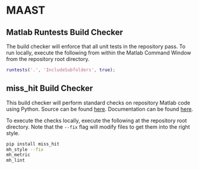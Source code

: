 # MAAST

## Matlab Runtests Build Checker
The build checker will enforce that all unit tests in the repository pass.
To run locally, execute the following from within the Matlab Command Window from the repository root directory.
```matlab
runtests('.', 'IncludeSubfolders', true);
```

## miss_hit Build Checker
This build checker will perform standard checks on repository Matlab code using Python.
Source can be found [here](https://github.com/florianschanda/miss_hit).
Documentation can be found [here](https://florianschanda.github.io/miss_hit).

To execute the checks locally, execute the following at the repository root directory.
Note that the `--fix` flag will modify files to get them into the right style.
```bash
pip install miss_hit
mh_style --fix
mh_metric
mh_lint
```

